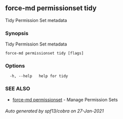 ## force-md permissionset tidy

Tidy Permission Set metadata

### Synopsis

Tidy Permission Set metadata

```
force-md permissionset tidy [flags]
```

### Options

```
  -h, --help   help for tidy
```

### SEE ALSO

* [force-md permissionset](force-md_permissionset.md)	 - Manage Permission Sets

###### Auto generated by spf13/cobra on 27-Jan-2021
